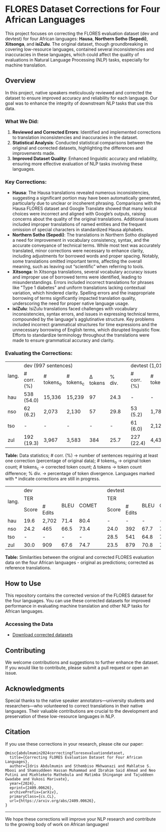 # FLORES Dataset Corrections for Four African Languages

This project focuses on correcting the FLORES evaluation dataset (dev and devtest) for four African languages: **Hausa**, **Northern Sotho (Sepedi)**, **Xitsonga**, and **isiZulu**. The original dataset, though groundbreaking in covering low-resource languages, contained several inconsistencies and inaccuracies in these languages, which could affect the quality of evaluations in Natural Language Processing (NLP) tasks, especially for machine translation.

## Overview

In this project, native speakers meticulously reviewed and corrected the dataset to ensure improved accuracy and reliability for each language. Our goal was to enhance the integrity of downstream NLP tasks that use this data.

### What We Did:
1. **Reviewed and Corrected Errors**: Identified and implemented corrections to translation inconsistencies and inaccuracies in the dataset.
2. **Statistical Analysis**: Conducted statistical comparisons between the original and corrected datasets, highlighting the differences and improvements made.
3. **Improved Dataset Quality**: Enhanced linguistic accuracy and reliability, ensuring more effective evaluation of NLP tasks involving these languages.

### Key Corrections:
- **Hausa**: The Hausa translations revealed numerous inconsistencies, suggesting a significant portion may have been automatically generated, particularly due to unclear or incoherent phrasing. Comparisons with the Hausa FLORES dataset and Google Translate showed that many lexical choices were incorrect and aligned with Google’s outputs, raising concerns about the quality of the original translations. Additional issues included improper translations of named entities and the frequent omission of special characters in standardized Hausa alphabets.
- **Northern Sotho (Sepedi)**: The translations in Northern Sotho displayed a need for improvement in vocabulary consistency, syntax, and the accurate conveyance of technical terms. While most text was accurately translated, minor corrections were necessary to enhance clarity, including adjustments for borrowed words and proper spacing. Notably, some translations omitted important terms, affecting the overall meaning, such as leaving out “scientific” when referring to tools.
- **Xitsonga**: In Xitsonga translations, several vocabulary accuracy issues and improper use of borrowed terms were identified, leading to misunderstandings. Errors included incorrect translations for phrases like "Type 1 diabetes" and uniform translations lacking contextual variation, which hindered clarity. Spelling errors and the inappropriate borrowing of terms significantly impacted translation quality, underscoring the need for proper native language usage.
- **isiZulu**: IsiZulu translations faced challenges with vocabulary inconsistencies, syntax errors, and issues in expressing technical terms, compounded by the language's agglutinative structure. Key problems included incorrect grammatical structures for time expressions and the unnecessary borrowing of English terms, which disrupted linguistic flow. Efforts to standardize terminology throughout the translations were made to ensure grammatical accuracy and clarity.

### Evaluating the Corrections:

<table>
  <tr>
    <td rowspan="2">
      lang.
    </td>
    <td colspan="5">
      dev (997 sentences)
    </td>
    <td>
    </td>
    <td colspan="5">
      devtest (1,012 sentences)
    </td>
  </tr>
  <tr>
    <td># corr. (%)</td>
    <td># tokens<sub>o</sub></td>
    <td># tokens<sub>c</sub></td>
    <td>&Delta; tokens</td>
    <td>% div.</td>
    <td>
    </td>
    <td># corr. (%)</td>
    <td># tokens<sub>o</sub></td>
    <td># tokens<sub>c</sub></td>
    <td>&Delta; tokens</td>
    <td>% div.</td>
  </tr>
  <tr>
    <td>hau</td>
    <td>538 (54.0)</td>
    <td>15,336</td>
    <td>15,239</td>
    <td>97</td>
    <td>24.3</td>
    <td></td>
    <td>-</td>
    <td>-</td>
    <td>-</td>
    <td>-</td>
    <td>-</td>
  </tr>
  <tr>
    <td>nso</td>
    <td>62 (6.2)</td>
    <td>2,073</td>
    <td>2,130</td>
    <td>57</td>
    <td>29.8</td>
    <td></td>
    <td>53 (5.2)</td>
    <td>1,780</td>
    <td>1,819</td>
    <td>39</td>
    <td>30.5</td>
  </tr>
  <tr>
    <td>tso</td>
    <td>-</td>
    <td>-</td>
    <td>-</td>
    <td>-</td>
    <td>-</td>
    <td></td>
    <td>61 (6.0)</td>
    <td>2,127</td>
    <td>2,161</td>
    <td>34</td>
    <td>35.7</td>
  </tr>
  <tr>
    <td>zul</td>
    <td>192 (19.3)</td>
    <td>3,967</td>
    <td>3,583</td>
    <td>384</td>
    <td>25.7</td>
    <td></td>
    <td>227 (22.4)</td>
    <td>4,430</td>
    <td>4,423</td>
    <td>7</td>
    <td>30.4</td>
  </tr>
</table>

**Table:** Data statistics; # corr. (%) → number of sentences requiring at least one correction (percentage of original data); # tokens<sub>o</sub> → original token count; # tokens<sub>c</sub> → corrected token count; &Delta; tokens → token count difference; % div. → percentage of token divergence. Languages marked with * indicate corrections are still in progress.

<table>
  <tr>
    <td rowspan="3">
      lang.
    </td>
    <td colspan="4">
      dev
    </td>
    <td>
    </td>
    <td colspan="4">
      devtest
    </td>
  </tr>
  <tr>
    <td colspan="2">TER</td>
    <td rowspan="2">BLEU</td>
    <td rowspan="2">COMET</td>
    <td></td>
    <td colspan="2">TER</td>
    <td rowspan="2">BLEU</td>
    <td rowspan="2">COMET</td>
  </tr>
  <tr>
    <td>Score</td>
    <td># Edits</td>
    <td></td>
    <td>Score</td>
    <td># Edits</td>
  </tr>
  <tr>
    <td>hau</td>
    <td>19.6</td>
    <td>2,702</td>
    <td>71.4</td>
    <td>80.4</td>
    <td></td>
    <td>-</td>
    <td>-</td>
    <td>-</td>
    <td>-</td>
  </tr>
  <tr>
    <td>nso</td>
    <td>24.2</td>
    <td>465</td>
    <td>66.5</td>
    <td>73.4</td>
    <td></td>
    <td>24.0</td>
    <td>392</td>
    <td>67.7</td>
    <td>73.5</td>
  </tr>
  <tr>
    <td>tso</td>
    <td>-</td>
    <td>-</td>
    <td>-</td>
    <td>-</td>
    <td></td>
    <td>28.5</td>
    <td>541</td>
    <td>64.8</td>
    <td>72.9</td>
  </tr>
  <tr>
    <td>zul</td>
    <td>30.0</td>
    <td>909</td>
    <td>67.6</td>
    <td>74.7</td>
    <td></td>
    <td>23.5</td>
    <td>879</td>
    <td>70.8</td>
    <td>75.8</td>
  </tr>
</table>

**Table:** Similarities between the original and corrected FLORES evaluation data on the four African languages - original as predictions; corrected as reference translations.

## How to Use

This repository contains the corrected version of the FLORES dataset for the four languages. You can use these corrected datasets for improved performance in evaluating machine translation and other NLP tasks for African languages.

### Accessing the Data
- [Download corrected datasets](link-to-datasets)

## Contributing

We welcome contributions and suggestions to further enhance the dataset. If you would like to contribute, please submit a pull request or open an issue.

## Acknowledgments

Special thanks to the native speaker annotators—university students and researchers—who volunteered to correct translations in their native languages. Their valuable contributions are crucial to the development and preservation of these low-resource languages in NLP.

## Citation

If you use these corrections in your research, please cite our paper:

```
@misc{abdulmumin2024correctingfloresevaluationdataset,
  title={Correcting FLORES Evaluation Dataset for Four African Languages}, 
  author={Idris Abdulmumin and Sthembiso Mkhwanazi and Mahlatse S. Mbooi and Shamsuddeen Hassan Muhammad and Ibrahim Said Ahmad and Neo Putini and Miehleketo Mathebula and Matimba Shingange and Tajuddeen Gwadabe and Vukosi Marivate},
  year={2024},
  eprint={2409.00626},
  archivePrefix={arXiv},
  primaryClass={cs.CL},
  url={https://arxiv.org/abs/2409.00626}, 
}
```

---

We hope these corrections will improve your NLP research and contribute to the growing body of work on African languages!